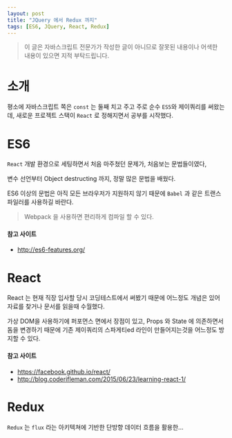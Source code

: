 ```yaml
---
layout: post
title: "JQuery 에서 Redux 까지"
tags: [ES6, JQuery, React, Redux]
---
```


> 이 글은 자바스크립트 전문가가 작성한 글이 아니므로 잘못된 내용이나 어색한 내용이 있으면 지적 부탁드립니다.
 
# 소개
평소에 자바스크립트 쪽은 `const` 는 둘째 치고 주고 주로 순수 `ES5`와 제이쿼리를 써왔는데, 새로운 프로젝트 스택이 `React` 로 정해지면서 공부를 시작했다.
  
# ES6
`React` 개발 환경으로 세팅하면서 처음 마주쳤던 문제가, 처음보는 문법들이였다, 

변수 선언부터 Object destructing 까지, 정말 많은 문법을 배웠다.

ES6 이상의 문법은 아직 모든 브라우저가 지원하지 않기 때문에 `Babel` 과 같은 트랜스파일러를 사용하길 바란다.

> Webpack 을 사용하면 편리하게 컴파일 할 수 있다.

#### 참고 사이트
* http://es6-features.org/

# React
React 는 현재 직장 입사할 당시 코딩테스트에서 써봤기 때문에 어느정도 개념은 있어 자료를 찾거나 문서를 읽을때 수월했다.

가상 DOM을 사용하기에 퍼포먼스 면에서 장점이 있고, Props 와 State 에 의존하면서 돔을 변경하기 때문에 기존 제이쿼리의 스파게티ed 라인이 만들어지는것을 어느정도 방지할 수 있다.  

#### 참고 사이트
* https://facebook.github.io/react/
* http://blog.coderifleman.com/2015/06/23/learning-react-1/

# Redux
`Redux` 는 `flux` 라는 아키텍쳐에 기반한 단방향 데이터 흐름을 활용한...